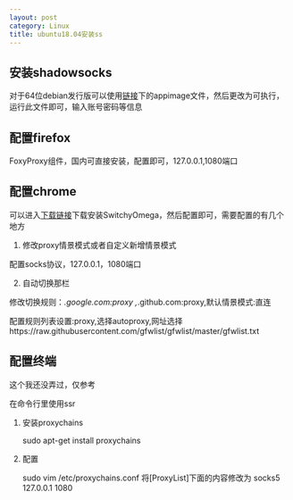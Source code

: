 ```yaml
---
layout: post
category: Linux
title: ubuntu18.04安装ss
---
```


## 安装shadowsocks
对于64位debian发行版可以使用[链接](https://github.com/shadowsocks/shadowsocks-qt5/releases)下的appimage文件，然后更改为可执行，运行此文件即可，输入账号密码等信息

## 配置firefox
FoxyProxy组件，国内可直接安装，配置即可，127.0.0.1,1080端口

## 配置chrome
可以进入[下载链接](https://www.switchyomega.com/)下载安装SwitchyOmega，然后配置即可，需要配置的有几个地方

1. 修改proxy情景模式或者自定义新增情景模式

配置socks协议，127.0.0.1，1080端口

2. 自动切换那栏

修改切换规则：*.google.com:proxy ,*.github.com:proxy,默认情景模式:直连

配置规则列表设置:proxy,选择autoproxy,网址选择https://raw.githubusercontent.com/gfwlist/gfwlist/master/gfwlist.txt

## 配置终端

这个我还没弄过，仅参考

在命令行里使用ssr

1. 安装proxychains

    sudo apt-get install proxychains

2. 配置

    sudo vim /etc/proxychains.conf
    将[ProxyList]下面的内容修改为
    socks5 127.0.0.1 1080